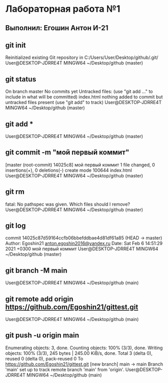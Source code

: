 # Лабораторная работа №1
## Выполнил: Егошин Антон И-21
## git init
Reinitialized existing Git repository in C:/Users/User/Desktop/github/.git/
User@DESKTOP-JDRRE4T MINGW64 ~/Desktop/github (master)
## git status
On branch master
No commits yet
Untracked files: (use "git add ..." to include in what will be committed) index.html
nothing added to commit but untracked files present (use "git add" to track)
User@DESKTOP-JDRRE4T MINGW64 ~/Desktop/github (master)
## git add *
User@DESKTOP-JDRRE4T MINGW64 ~/Desktop/github (master)
## git commit -m "мой первый коммит"
[master (root-commit) 14025c8] мой первый коммит 1 file changed, 0 insertions(+), 0 deletions(-) create mode 100644 index.html
User@DESKTOP-JDRRE4T MINGW64 ~/Desktop/github (master)
## git rm
fatal: No pathspec was given. Which files should I remove?
User@DESKTOP-JDRRE4T MINGW64 ~/Desktop/github (master)
## git log
commit 14025c87d59164ccfb06bbefddbae4d81df61a85 (HEAD -> master) Author: Egoshin21 anton.egoshin2016@yandex.ru Date: Sat Feb 6 14:51:29 2021 +0300
мой первый коммит
User@DESKTOP-JDRRE4T MINGW64 ~/Desktop/github (master)
## git branch -M main
User@DESKTOP-JDRRE4T MINGW64 ~/Desktop/github (main)
## git remote add origin https://github.com/Egoshin21/gittest.git
User@DESKTOP-JDRRE4T MINGW64 ~/Desktop/github (main)
## git push -u origin main
Enumerating objects: 3, done. Counting objects: 100% (3/3), done. Writing objects: 100% (3/3), 245 bytes | 245.00 KiB/s, done. Total 3 (delta 0), reused 0 (delta 0), pack-reused 0 To https://github.com/Egoshin21/gittest.git
[new branch] main -> main Branch 'main' set up to track remote branch 'main' from 'origin'.
User@DESKTOP-JDRRE4T MINGW64 ~/Desktop/github (main)